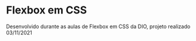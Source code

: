 # Flexbox em CSS
 Desenvolvido durante as aulas de Flexbox em CSS da DIO, projeto realizado 03/11/2021 
